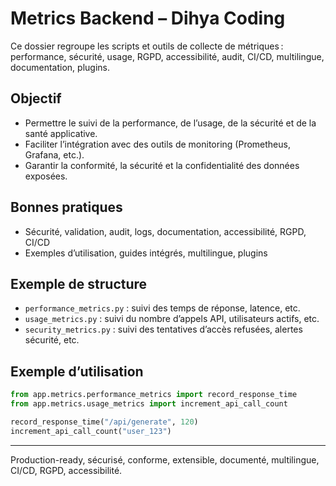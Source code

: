 # Metrics Backend – Dihya Coding

Ce dossier regroupe les scripts et outils de collecte de métriques : performance, sécurité, usage, RGPD, accessibilité, audit, CI/CD, multilingue, documentation, plugins.

## Objectif

- Permettre le suivi de la performance, de l’usage, de la sécurité et de la santé applicative.
- Faciliter l’intégration avec des outils de monitoring (Prometheus, Grafana, etc.).
- Garantir la conformité, la sécurité et la confidentialité des données exposées.

## Bonnes pratiques

- Sécurité, validation, audit, logs, documentation, accessibilité, RGPD, CI/CD
- Exemples d’utilisation, guides intégrés, multilingue, plugins

## Exemple de structure

- `performance_metrics.py` : suivi des temps de réponse, latence, etc.
- `usage_metrics.py` : suivi du nombre d’appels API, utilisateurs actifs, etc.
- `security_metrics.py` : suivi des tentatives d’accès refusées, alertes sécurité, etc.

## Exemple d’utilisation

```python
from app.metrics.performance_metrics import record_response_time
from app.metrics.usage_metrics import increment_api_call_count

record_response_time("/api/generate", 120)
increment_api_call_count("user_123")
```

---

Production-ready, sécurisé, conforme, extensible, documenté, multilingue, CI/CD, RGPD, accessibilité.
